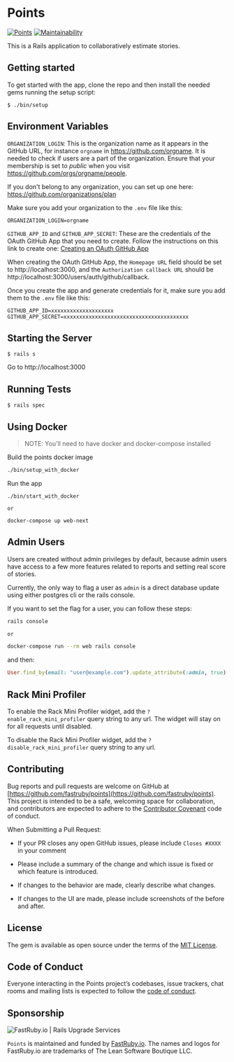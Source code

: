 # Points

[![Points](https://github.com/fastruby/points/actions/workflows/tests.yml/badge.svg)](https://github.com/fastruby/points/actions/workflows/tests.yml)
[![Maintainability](https://api.codeclimate.com/v1/badges/2484911d9c021cfee1ce/maintainability)](https://codeclimate.com/github/fastruby/points/maintainability)

This is a Rails application to collaboratively estimate stories.

## Getting started

To get started with the app, clone the repo and then install the needed gems running the setup script:

```
$ ./bin/setup
```

## Environment Variables

`ORGANIZATION_LOGIN`: This is the organization name as it appears in the GitHub URL, for instance `orgname` in https://github.com/orgname. It is needed to check if users are a part of the organization. Ensure that your membership is set to _public_ when you visit https://github.com/orgs/orgname/people.

If you don't belong to any organization, you can set up one here: https://github.com/organizations/plan

Make sure you add your organization to the `.env` file like this:

```
ORGANIZATION_LOGIN=orgname
```

`GITHUB_APP_ID` and `GITHUB_APP_SECRET`: These are the credentials of the OAuth GitHub App that you need to create. Follow the instructions on this link to create one: [Creating an OAuth GitHub App](https://docs.github.com/en/developers/apps/building-oauth-apps/creating-an-oauth-app)

When creating the OAuth GitHub App, the `Homepage URL` field should be set to http://localhost:3000, and the `Authorization callback URL` should be http://localhost:3000/users/auth/github/callback.

Once you create the app and generate credentials for it, make sure you add them to the `.env` file like this:

```
GITHUB_APP_ID=xxxxxxxxxxxxxxxxxxxx
GITHUB_APP_SECRET=xxxxxxxxxxxxxxxxxxxxxxxxxxxxxxxxxxxxxxxx
```

## Starting the Server

```
$ rails s
```

Go to http://localhost:3000

## Running Tests

```
$ rails spec
```

## Using Docker

> NOTE: You'll need to have docker and docker-compose installed

Build the points docker image

```bash
./bin/setup_with_docker
```

Run the app

```
./bin/start_with_docker

or

docker-compose up web-next
```

## Admin Users

Users are created without admin privileges by default, because admin users have access to a few more features related to reports and setting real score of stories.

Currently, the only way to flag a user as `admin` is a direct database update using either postgres cli or the rails console.

If you want to set the flag for a user, you can follow these steps:

```bash
rails console

or

docker-compose run --rm web rails console
```

and then:

```ruby
User.find_by(email: "user@example.com").update_attribute(:admin, true)
```

## Rack Mini Profiler

To enable the Rack Mini Profiler widget, add the `?enable_rack_mini_profiler` query string to any url. The widget will stay on for all requests until disabled.

To disable the Rack Mini Profiler widget, add the `?disable_rack_mini_profiler` query string to any url.

## Contributing

Bug reports and pull requests are welcome on GitHub at [https://github.com/fastruby/points](https://github.com/fastruby/points). This project is intended to be a safe, welcoming space for collaboration, and contributors are expected to adhere to the [Contributor Covenant](http://contributor-covenant.org) code of conduct.

When Submitting a Pull Request:

- If your PR closes any open GitHub issues, please include `Closes #XXXX` in your comment

- Please include a summary of the change and which issue is fixed or which feature is introduced.

- If changes to the behavior are made, clearly describe what changes.

- If changes to the UI are made, please include screenshots of the before and after.

## License

The gem is available as open source under the terms of the [MIT License](https://opensource.org/licenses/MIT).

## Code of Conduct

Everyone interacting in the Points project’s codebases, issue trackers, chat rooms and mailing lists is expected to follow the [code of conduct](https://github.com/fastruby/points/CODE_OF_CONDUCT.md).

## Sponsorship

![FastRuby.io | Rails Upgrade Services](https://github.com/fastruby/points/raw/main/app/assets/images/fastruby-logo.png)

`Points` is maintained and funded by [FastRuby.io](https://fastruby.io). The names and logos for FastRuby.io are trademarks of The Lean Software Boutique LLC.
